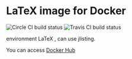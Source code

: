 # LaTeX image for Docker

![Circle CI build status](https://circleci.com/gh/whywaita/docker-latex-jlisting.svg?style=shield&circle-token=50314e774411374d06fa79a36e1c70a7a1d7aa35)  ![Travis CI build status](https://travis-ci.org/whywaita/docker-latex-jlisting.svg?branch=master)

environment LaTeX , can use jlisting.

You can access [Docker Hub](https://hub.docker.com/r/whywaita/docker-latex-jlisting/)
